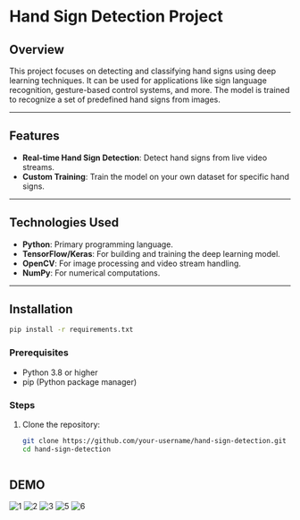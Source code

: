 # Hand Sign Detection Project

## Overview
This project focuses on detecting and classifying hand signs using deep learning techniques. It can be used for applications like sign language recognition, gesture-based control systems, and more. The model is trained to recognize a set of predefined hand signs from images.

---

## Features
- **Real-time Hand Sign Detection**: Detect hand signs from live video streams.
- **Custom Training**: Train the model on your own dataset for specific hand signs.

---

## Technologies Used
- **Python**: Primary programming language.
- **TensorFlow/Keras**: For building and training the deep learning model.
- **OpenCV**: For image processing and video stream handling.
- **NumPy**: For numerical computations.

---

## Installation
   ```bash
  pip install -r requirements.txt
   ```
### Prerequisites
- Python 3.8 or higher
- pip (Python package manager)

### Steps
1. Clone the repository:
   ```bash
   git clone https://github.com/your-username/hand-sign-detection.git
   cd hand-sign-detection



## DEMO
![1](https://github.com/user-attachments/assets/1b71b54c-3f77-4150-a175-cf461e379d81)
![2](https://github.com/user-attachments/assets/18e7875f-4307-492f-b2d8-b47f185111da)
![3](https://github.com/user-attachments/assets/1f33fabd-55b6-4fc0-9fb4-f99f2de895af)
![5](https://github.com/user-attachments/assets/133365c7-6e1a-45ac-a4d6-d092fd4f23f4)
![6](https://github.com/user-attachments/assets/9584e776-586d-432a-a9af-8c47294cef56)
